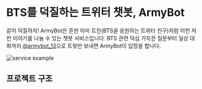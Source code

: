 # BTS를 덕질하는 트위터 챗봇, ArmyBot 

같이 덕질하자! ArmyBot은 흔한 아미 트친(BTS을 응원하는 트위터 친구)처럼 이런 저런 이야기를 나눌 수 있는 챗봇 서비스입니다. BTS 관련 덕심 가득한 질문부터 일상 대화까지 [@armybot_13](https://twitter.com/armybot_13)으로 트윗만 보내면 ArmyBot이 답장을 합니다.

![service example](https://im4.ezgif.com/tmp/ezgif-4-cd776a171a.gif)

## 프로젝트 구조 
